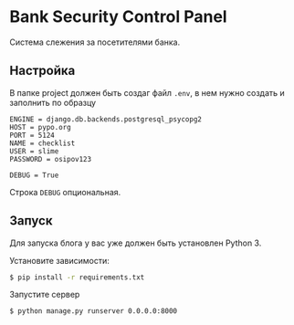 # Bank Security Control Panel

Система слежения за посетителями банка.


## Настройка
В папке project должен быть создаг файл `.env`, в нем нужно создать и заполнить по образцу
```
ENGINE = django.db.backends.postgresql_psycopg2
HOST = pypo.org
PORT = 5124
NAME = checklist
USER = slime
PASSWORD = osipov123

DEBUG = True
```
Строка `DEBUG` опциональная.

## Запуск

Для запуска блога у вас уже должен быть установлен Python 3.

Установите зависимости:

```sh
$ pip install -r requirements.txt
```

Запустите сервер

```sh
$ python manage.py runserver 0.0.0.0:8000
```
